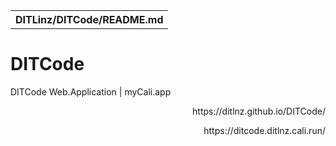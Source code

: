 <table><th>DITLinz/DITCode/README.md</tH></table>

# DITCode

DITCode Web.Application | myCali.app

<div align="right">
<p>https://ditlnz.github.io/DITCode/</p>
<p>https://ditcode.ditlnz.cali.run/</p>
</div>
